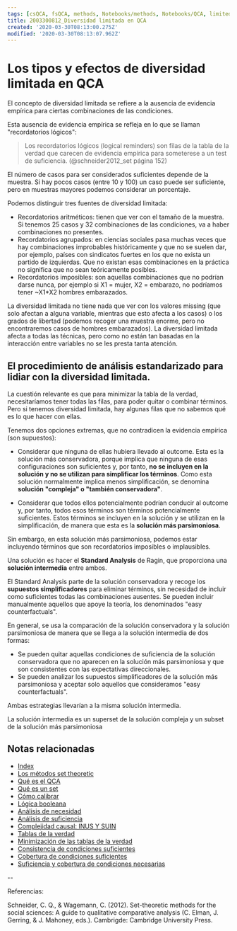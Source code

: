 ```yaml
---
tags: [csQCA, fsQCA, methods, Notebooks/methods, Notebooks/QCA, limitediversity, logicalreminders, intermediatesolution]
title: 2003300812_Diversidad limitada en QCA
created: '2020-03-30T08:13:00.275Z'
modified: '2020-03-30T08:13:07.962Z'
---
```


# Los tipos y efectos de diversidad limitada en QCA

El concepto de diversidad limitada se refiere a la ausencia de evidencia empírica para ciertas combinaciones de las condiciones.

Esta ausencia de evidencia empírica se refleja en lo que se llaman "recordatorios lógicos":

> Los recordatorios lógicos (logical reminders) son filas de la tabla de la verdad que carecen de evidencia empírica para someterese a un test de suficiencia. (@schneider2012_set página 152)

El número de casos para ser considerados suficientes depende de la muestra. Si hay pocos casos (entre 10 y 100) un caso puede ser suficiente, pero en muestras mayores podemos considerar un porcentaje.

Podemos distinguir tres fuentes de diversidad limitada:

- Recordatorios aritméticos: tienen que ver con el tamaño de la muestra. Si tenemos 25 casos y 32 combinaciones de las condiciones, va a haber combinaciones no presentes.
- Recordatorios agrupados: en ciencias sociales pasa muchas veces que hay combinaciones improbables históricamente y que no se suelen dar, por ejemplo, países con sindicatos fuertes en los que no exista un partido de izquierdas. Que no existan esas combinaciones en la práctica no significa que no sean teóricamente posibles.
- Recordatorios imposibles: son aquellas combinaciones que no podrían darse nunca, por ejemplo si X1 = mujer, X2 = embarazo, no podríamos tener ~X1*X2 hombres embarazados.

La diversidad limitada no tiene nada que ver con los valores missing (que solo afectan a alguna variable, mientras que esto afecta a los casos) o los grados de libertad (podemos recoger una muestra enorme, pero no encontraremos casos de hombres embarazados). La diversidad limitada afecta a todas las técnicas, pero como no están tan basadas en la interacción entre variables no se les presta tanta atención.

## El procedimiento de análisis estandarizado para lidiar con la diversidad limitada.

La cuestión relevante es que para minimizar la tabla de la verdad, necesitaríamos tener todas las filas, para poder quitar o combinar términos. Pero si tenemos diversidad limitada, hay algunas filas que no sabemos qué es lo que hacer con ellas.

Tenemos dos opciones extremas, que no contradicen la evidencia empírica (son supuestos):

- Considerar que ninguna de ellas hubiera llevado al outcome. Esta es la solución más conservadora, porque implica que ninguna de esas configuraciones son suficientes y, por tanto, **no se incluyen en la solución y no se utilizan para simplificar los términos**. Como esta solución normalmente implica menos simplificación, se denomina **solución "compleja" o "también conservadora"**.

- Considerar que todos ellos potencialmente podrían conducir al outcome y, por tanto, todos esos términos son términos potencialmente suficientes. Estos términos se incluyen en la solución y se utilizan en la simplificación, de manera que esta es la **solución más parsimoniosa**.

Sin embargo, en esta solución más parsimoniosa, podemos estar incluyendo términos que son recordatorios imposibles o implausibles.

Una solución es hacer el **Standard Analysis** de Ragin, que proporciona una **solución intermedia** entre ambos.

El Standard Analysis parte de la solución conservadora y recoge los **supuestos simplificadores** para eliminar términos, sin necesidad de incluir como suficientes todas las combinaciones ausentes. Se pueden incluir manualmente aquellos que apoye la teoría, los denominados "easy counterfactuals".

En general, se usa la comparación de la solución conservadora y la solución parsimoniosa de manera que se llega a la solución intermedia de dos formas:

- Se pueden quitar aquellas condiciones de suficiencia de la solución conservadora que no aparecen en la solución más parsimoniosa y que son consistentes con las expectativas direccionales. 
- Se pueden analizar los supuestos simplificadores de la solución más parsimoniosa y aceptar solo aquellos que consideramos "easy counterfactuals".

Ambas estrategias llevarían a la misma solución intermedia.

La solución intermedia es un superset de la solución compleja y un subset de la solución más parsimoniosa


 ## Notas relacionadas

- [Index](_2003101705_index.md)
- [Los métodos set theoretic](2003212003_set_theoretic_methods.md)
- [Qué es el QCA](2003212024_qca_descripcion.md)
- [Qué es un set](2003221713_setdefinition_qca.md)
- [Cómo calibrar](2003221733_calibracion_sets.md)
- [Lógica booleana](2003231138_operaciones_boleanas.md)
- [Análisis de necesidad](2003241901_condicionnecesidadqca.md)
- [Análisis de suficiencia](2003241628_analisissuficiencia_qca.md)
- [Complejidad causal: INUS Y SUIN](2003250705_causalcomplexity.md)
- [Tablas de la verdad](2003261610_minimizacion_tabladelaverdad.md)
- [Minimización de las tablas de la verdad](2003261610_minimizacion_tabladelaverdad.md)
- [Consistencia de condiciones suficientes](2003280813_consistencia_qca.md)
- [Cobertura de condiciones suficientes](2003280911_cobertura_solucionsuficiente.md)
- [Suficiencia y cobertura de condiciones necesarias](2003290828_consistencia_cobertura_condiciones_necesarias.md)

--

Referencias:

Schneider, C. Q., & Wagemann, C. (2012). Set-theoretic methods for the social sciences: A guide to qualitative comparative analysis (C. Elman, J. Gerring, & J. Mahoney, eds.). Cambrigde: Cambridge University Press.